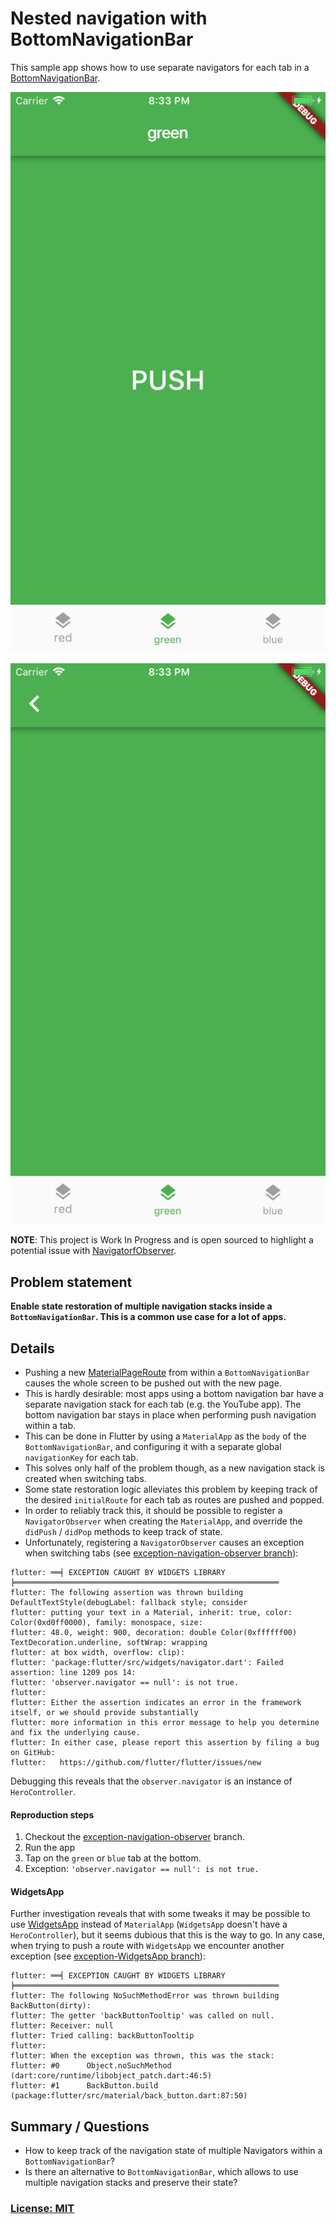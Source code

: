 # Nested navigation with BottomNavigationBar

This sample app shows how to use separate navigators for each tab in a [BottomNavigationBar](https://docs.flutter.io/flutter/material/BottomNavigationBar-class.html).

![](screenshots/green-root.png)

![](screenshots/green-detail.png)

**NOTE**: This project is Work In Progress and is open sourced to highlight a potential issue with [NavigatorfObserver](https://docs.flutter.io/flutter/widgets/NavigatorObserver-class.html).

## Problem statement

**Enable state restoration of multiple navigation stacks inside a `BottomNavigationBar`. This is a common use case for a lot of apps.**

## Details

* Pushing a new [MaterialPageRoute](https://docs.flutter.io/flutter/material/MaterialPageRoute-class.html) from within a `BottomNavigationBar` causes the whole screen to be pushed out with the new page.
* This is hardly desirable: most apps using a bottom navigation bar have a separate navigation stack for each tab (e.g. the YouTube app). The bottom navigation bar stays in place when performing push navigation within a tab.
* This can be done in Flutter by using a `MaterialApp` as the `body` of the `BottomNavigationBar`, and configuring it with a separate global `navigationKey` for each tab.
* This solves only half of the problem though, as a new navigation stack is created when switching tabs.
* Some state restoration logic alleviates this problem by keeping track of the desired `initialRoute` for each tab as routes are pushed and popped.
* In order to reliably track this, it should be possible to register a `NavigatorObserver` when creating the `MaterialApp`, and override the `didPush` / `didPop` methods to keep track of state.
* Unfortunately, registering a `NavigatorObserver` causes an exception when switching tabs (see [exception-navigation-observer branch](https://github.com/bizz84/nested-navigation-demo-flutter/tree/exception-navigation-observer)):

```
flutter: ══╡ EXCEPTION CAUGHT BY WIDGETS LIBRARY ╞═══════════════════════════════════════════════════════════
flutter: The following assertion was thrown building DefaultTextStyle(debugLabel: fallback style; consider
flutter: putting your text in a Material, inherit: true, color: Color(0xd0ff0000), family: monospace, size:
flutter: 48.0, weight: 900, decoration: double Color(0xffffff00) TextDecoration.underline, softWrap: wrapping
flutter: at box width, overflow: clip):
flutter: 'package:flutter/src/widgets/navigator.dart': Failed assertion: line 1209 pos 14:
flutter: 'observer.navigator == null': is not true.
flutter:
flutter: Either the assertion indicates an error in the framework itself, or we should provide substantially
flutter: more information in this error message to help you determine and fix the underlying cause.
flutter: In either case, please report this assertion by filing a bug on GitHub:
flutter:   https://github.com/flutter/flutter/issues/new
```

Debugging this reveals that the `observer.navigator` is an instance of `HeroController`.

#### Reproduction steps

1. Checkout the [exception-navigation-observer](https://github.com/bizz84/nested-navigation-demo-flutter/tree/exception-navigation-observer) branch.
2. Run the app
3. Tap on the `green` or `blue` tab at the bottom.
4. Exception: `'observer.navigator == null': is not true.`

#### WidgetsApp

Further investigation reveals that with some tweaks it may be possible to use [WidgetsApp](https://docs.flutter.io/flutter/widgets/WidgetsApp-class.html) instead of `MaterialApp` (`WidgetsApp` doesn't have a `HeroController`), but it seems dubious that this is the way to go. In any case, when trying to push a route with `WidgetsApp` we encounter another exception (see [exception-WidgetsApp branch](https://github.com/bizz84/nested-navigation-demo-flutter/tree/exception-WidgetsApp)):

```
flutter: ══╡ EXCEPTION CAUGHT BY WIDGETS LIBRARY ╞═══════════════════════════════════════════════════════════
flutter: The following NoSuchMethodError was thrown building BackButton(dirty):
flutter: The getter 'backButtonTooltip' was called on null.
flutter: Receiver: null
flutter: Tried calling: backButtonTooltip
flutter:
flutter: When the exception was thrown, this was the stack:
flutter: #0      Object.noSuchMethod (dart:core/runtime/libobject_patch.dart:46:5)
flutter: #1      BackButton.build (package:flutter/src/material/back_button.dart:87:50)
```

## Summary / Questions


* How to keep track of the navigation state of multiple Navigators within a `BottomNavigationBar`?
* Is there an alternative to `BottomNavigationBar`, which allows to use multiple navigation stacks and preserve their state?


### [License: MIT](LICENSE.md)
